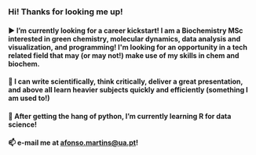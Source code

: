 ### Hi! Thanks for looking me up!

#### ▶️ I’m currently looking for a career kickstart! I am a Biochemistry MSc interested in green chemistry, molecular dynamics, data analysis and visualization, and programming! I'm looking for an opportunity in a tech related field that may (or may not!) make use of my skills in chem and biochem.

#### 🤹 I can write scientifically, think critically, deliver a great presentation, and above all learn heavier subjects quickly and efficiently (something I am used to!)

#### 🧠 After getting the hang of python, I’m currently learning R for data science!

#### 📫 e-mail me at afonso.martins@ua.pt!
